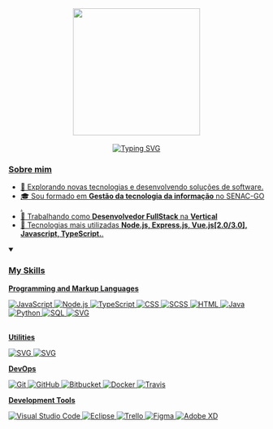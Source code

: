 <div align="center">
    <a href="https://github.com/fernandobaptistaneto">
        <img width="250px" src="https://static.vecteezy.com/system/resources/previews/020/962/986/non_2x/software-engineer-graphic-clipart-design-free-png.png">
    </a>
    <br/>
    <br/>
<a href="https://github.com/fernandobaptistaneto"><img src="https://readme-typing-svg.demolab.com?                font=Fira+Code&pause=1000&color=375B9F&background=32FFAB00&random=false&width=435&lines=%F0%9F%91%8B%F0%9F%8F%BB+Ol%C3%A1%2C+Bem+vindo+ao+meu+github+!;%F0%9F%A7%92%F0%9F%8F%BB+Meu+nome+%C3%A9+Fernando+Baptista;%F0%9F%91%A8%F0%9F%8F%BB%E2%80%8D%F0%9F%92%BB+Sou+Desenvolvedor+FullStack" alt="Typing SVG" /> 
</div>

    
<div>
<h3>Sobre mim</h3>

- 🤔 Explorando novas tecnologias e desenvolvendo soluções de software.
- 🎓 Sou formado em **Gestão da tecnologia da informação** no <a href="https://www.go.senac.br/">SENAC-GO .
- 💼 Trabalhando como **Desenvolvedor FullStack** na **Vertical**
- 🌱 Tecnologias mais utilizadas **Node.js, Express.js, Vue.js[2.0/3.0], Javascript, TypeScript.**.

<details open> 
  <summary><h3>My Skills </h3></summary>

  **Programming and Markup Languages**

<div>
      <img alt="JavaScript" src="https://img.shields.io/badge/JavaScript-333333.svg?logo=javascript&logoColor=F7DF1E"> 
      <img alt="Node.js" src="https://img.shields.io/badge/Node.js-333333.svg?logo=node.js&logoColor=43853D"> 
      <img alt="TypeScript" src="https://img.shields.io/badge/TypeScript-333333.svg?logo=typescript&logoColor=007ACC">
      <img alt="CSS" src="https://img.shields.io/badge/CSS-333333.svg?logo=css3&logoColor=1572B6">
      <img alt="SCSS" src="https://img.shields.io/badge/SCSS-333333.svg?logo=css3&logoColor=1572B6">
      <img alt="HTML" src="https://img.shields.io/badge/HTML-333333.svg?logo=html5&logoColor=E34F26"> 
      <img alt="Java" src="https://custom-icon-badges.demolab.com/badge/Java-333333.svg?logo=java&logoColor=white"> 
      <img alt="Python" src="https://img.shields.io/badge/Python-333333.svg?logo=python&logoColor=white">
      <img alt="SQL" src="https://custom-icon-badges.demolab.com/badge/SQL-333333.svg?logo=database&logoColor=white">
      <img alt="SVG" src="https://img.shields.io/badge/SVG-333333.svg?logo=svg&logoColor=white"> 

<br/>
<br/>

**Utilities**

<img alt="SVG" src="https://img.shields.io/badge/-Insomnia-333333?style=flat&logo=insomnia"> 
<img alt="SVG" src="https://img.shields.io/badge/-Postman-333333?style=flat&logo=postman"> 

**DevOps**

![Git](https://img.shields.io/badge/-Git-333333?style=flat&logo=git)
![GitHub](https://img.shields.io/badge/-GitHub-333333?style=flat&logo=github)
![Bitbucket](https://img.shields.io/badge/-Bitbucket-333333?style=flat&logo=bitbucket)
![Docker](https://img.shields.io/badge/-Docker-333333?style=flat&logo=docker)
![Travis](https://img.shields.io/badge/-Travis-333333?style=flat&logo=travis)

**Development Tools**

![Visual Studio Code](https://img.shields.io/badge/-Visual%20Studio%20Code-333333?style=flat&logo=visual-studio-code&logoColor=007ACC)
![Eclipse](https://img.shields.io/badge/-Eclipse-333333?style=flat&logo=eclipse-ide&logoColor=2C2255)
![Trello](https://img.shields.io/badge/-Trello-333333?style=flat&logo=trello&logoColor=007ACC)
![Figma](https://img.shields.io/badge/-Figma-333333?style=flat&logo=figma&logoColor=007ACC)
![Adobe XD](https://img.shields.io/badge/-Adobe%20XD-333333?style=flat&logo=adobe-xd&logoColor=007ACC)
</div>
</details> 
